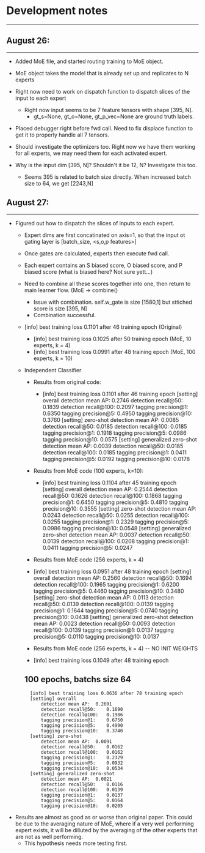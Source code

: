# Development notes
--------------------

## August 26:
-------------


- Added MoE file, and started routing training to MoE object.
- MoE object takes the model that is already set up and replicates to N experts
- Right now need to work on dispatch function to dispatch slices of the input to each expert
    - Right now input seems to be 7 feature tensors with shape [395, N]. 
        - gt_s=None, gt_o=None, gt_p_vec=None are ground truth labels.

- Placed debugger right before fwd call. Need to fix displace function to get it to properly handle all 7 tensors. 
- Should investigate the optimizers too. Right now we have them working for all experts, we may need them for each activated expert.
- Why is the input dim [395, N]? Shouldn't it be 12, N? Investigate this too.
    - Seems 395 is related to batch size directly. When increased batch size to 64, we get [2243,N]


## August 27:
-------------
- Figured out how to dispatch the slices of inputs to each expert.
    - Expert dims are first concatinated on axis=1, so that the input ot gating layer is [batch_size, <s,o,p features>]
    - Once gates are  calculated, experts then execute fwd call.
    - Each expert contains an S biased score, O biased score, and P biased score (what is biased here? Not sure yett...)
    - Need to combine all these scores together into one, then return to main learner flow. (MoE -> combine()
        - Issue with combination. self.w_gate is size [1580,1] but sttiched score is size [395, N]
        - Combination successful.

    - [info] best training loss 0.1101 after 46 training epoch (Original)
    
        - [info] best training loss 0.1025 after 50 training epoch (MoE, 10 experts, k = 4)
        - [info] best training loss 0.0991 after 48 training epoch (MoE, 100 experts, k = 10)

    - Independent Classifier
        - Results from original code:
            - [info] best training loss 0.1101 after 46 training epoch
                [setting] overall
                    detection mean AP:	0.2746
                    detection recall@50:	0.1839
                    detection recall@100:	0.2097
                    tagging precision@1:	0.6350
                    tagging precision@5:	0.4950
                    tagging precision@10:	0.3760
                [setting] zero-shot
                    detection mean AP:	0.0085
                    detection recall@50:	0.0185
                    detection recall@100:	0.0185
                    tagging precision@1:	0.1918
                    tagging precision@5:	0.0986
                    tagging precision@10:	0.0575
                [setting] generalized zero-shot
                    detection mean AP:	0.0039
                    detection recall@50:	0.0185
                    detection recall@100:	0.0185
                    tagging precision@1:	0.0411
                    tagging precision@5:	0.0192
                    tagging precision@10:	0.0178
    
        - Results from MoE code (100 experts, k=10):
            - [info] best training loss 0.1104 after 45 training epoch
                [setting] overall
                        detection mean AP:      0.2544
                        detection recall@50:    0.1626
                        detection recall@100:   0.1868
                        tagging precision@1:    0.6450
                        tagging precision@5:    0.4810
                        tagging precision@10:   0.3555
                [setting] zero-shot
                        detection mean AP:      0.0243
                        detection recall@50:    0.0255
                        detection recall@100:   0.0255
                        tagging precision@1:    0.2329
                        tagging precision@5:    0.0986
                        tagging precision@10:   0.0548
                [setting] generalized zero-shot
                        detection mean AP:      0.0037
                        detection recall@50:    0.0139
                        detection recall@100:   0.0208
                        tagging precision@1:    0.0411
                        tagging precision@5:    0.0247
        - Results from MoE code (256 experts, k = 4)
        - [info] best training loss 0.0951 after 48 training epoch
            [setting] overall
                detection mean AP:      0.2560
                detection recall@50:    0.1694
                detection recall@100:   0.1965
                tagging precision@1:    0.6200
                tagging precision@5:    0.4460
                tagging precision@10:   0.3480
            [setting] zero-shot
                detection mean AP:      0.0113
                detection recall@50:    0.0139
                detection recall@100:   0.0139
                tagging precision@1:    0.1644
                tagging precision@5:    0.0740
                tagging precision@10:   0.0438
            [setting] generalized zero-shot
                detection mean AP:      0.0023
                detection recall@50:    0.0093
                detection recall@100:   0.0139
                tagging precision@1:    0.0137
                tagging precision@5:    0.0110
                tagging precision@10:   0.0137
        - Results from MoE code (256 experts, k = 4) -- NO INIT WEIGHTS
        - [info] best training loss 0.1049 after 48 training epoch

        ## 100 epochs, batchs size 64
            [info] best training loss 0.0636 after 78 training epoch
            [setting] overall
                detection mean AP:	0.2691
                detection recall@50:	0.1690
                detection recall@100:	0.1986
                tagging precision@1:	0.6750
                tagging precision@5:	0.4990
                tagging precision@10:	0.3740
            [setting] zero-shot
                detection mean AP:	0.0091
                detection recall@50:	0.0162
                detection recall@100:	0.0162
                tagging precision@1:	0.2329
                tagging precision@5:	0.0932
                tagging precision@10:	0.0534
            [setting] generalized zero-shot
                detection mean AP:	0.0021
                detection recall@50:	0.0116
                detection recall@100:	0.0139
                tagging precision@1:	0.0137
                tagging precision@5:	0.0164
                tagging precision@10:	0.0205



- Results are almost as good as or worse than original paper. This could be due to the averaging nature of MoE, where if a very well performing expert exists, it will be dilluted
by the averaging of the other experts that are not as well performing.
    - This hypothesis needs more testing first.
    